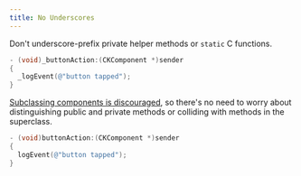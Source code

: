 ```yaml
---
title: No Underscores
---
```

Don't underscore-prefix private helper methods or `static` C functions.

```objectivec redhighlight
- (void)_buttonAction:(CKComponent *)sender
{
  _logEvent(@"button tapped");
}
```

[Subclassing components is discouraged](never-subclass-components.html), so there's no need to worry about distinguishing public and private methods or colliding with methods in the superclass.

```objectivec highlight
- (void)buttonAction:(CKComponent *)sender
{
  logEvent(@"button tapped");
}
```
